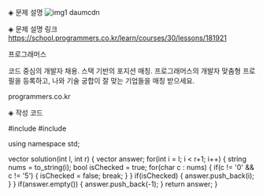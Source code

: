◈ 문제 설명
![img1 daumcdn](https://github.com/JunheeLee7/Programers.CP/assets/120552023/a84d0298-4617-438f-ad43-8c5294bd4c5c)


◈ 문제 설명 링크
https://school.programmers.co.kr/learn/courses/30/lessons/181921

 
프로그래머스

코드 중심의 개발자 채용. 스택 기반의 포지션 매칭. 프로그래머스의 개발자 맞춤형 프로필을 등록하고, 나와 기술 궁합이 잘 맞는 기업들을 매칭 받으세요.

programmers.co.kr
 

◈ 작성 코드
 

#include <string>
#include <vector>

using namespace std;

vector<int> solution(int l, int r) 
{
    vector<int> answer;
    for(int i = l; i < r+1; i++)
    {
        string nums = to_string(i);
        bool isChecked = true;
        for(char c : nums)
        {
            if(c != '0' && c != '5')
            {
                isChecked = false;
                break;
            }
        }
        if(isChecked)
        {
            answer.push_back(i);
        }
    }
    if(answer.empty())
    {
        answer.push_back(-1);
    }
    return answer;
}


